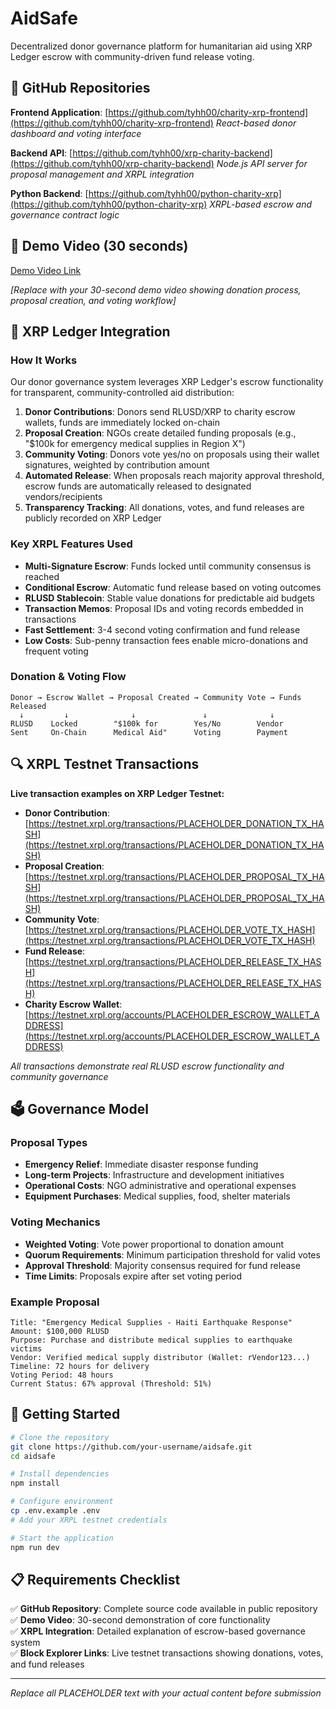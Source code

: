 # AidSafe

Decentralized donor governance platform for humanitarian aid using XRP Ledger escrow with community-driven fund release voting.

## 📂 GitHub Repositories

**Frontend Application**: [https://github.com/tyhh00/charity-xrp-frontend](https://github.com/tyhh00/charity-xrp-frontend)
*React-based donor dashboard and voting interface*

**Backend API**: [https://github.com/tyhh00/xrp-charity-backend](https://github.com/tyhh00/xrp-charity-backend)
*Node.js API server for proposal management and XRPL integration*

**Python Backend**: [https://github.com/tyhh00/python-charity-xrp](https://github.com/tyhh00/python-charity-xrp)
*XRPL-based escrow and governance contract logic*

## 🎥 Demo Video (30 seconds)

[Demo Video Link](https://www.youtube.com/watch?v=PLACEHOLDER_VIDEO_ID)

*[Replace with your 30-second demo video showing donation process, proposal creation, and voting workflow]*

## 🔗 XRP Ledger Integration

### How It Works

Our donor governance system leverages XRP Ledger's escrow functionality for transparent, community-controlled aid distribution:

1. **Donor Contributions**: Donors send RLUSD/XRP to charity escrow wallets, funds are immediately locked on-chain
2. **Proposal Creation**: NGOs create detailed funding proposals (e.g., "$100k for emergency medical supplies in Region X")
3. **Community Voting**: Donors vote yes/no on proposals using their wallet signatures, weighted by contribution amount
4. **Automated Release**: When proposals reach majority approval threshold, escrow funds are automatically released to designated vendors/recipients
5. **Transparency Tracking**: All donations, votes, and fund releases are publicly recorded on XRP Ledger

### Key XRPL Features Used

- **Multi-Signature Escrow**: Funds locked until community consensus is reached
- **Conditional Escrow**: Automatic fund release based on voting outcomes
- **RLUSD Stablecoin**: Stable value donations for predictable aid budgets
- **Transaction Memos**: Proposal IDs and voting records embedded in transactions
- **Fast Settlement**: 3-4 second voting confirmation and fund release
- **Low Costs**: Sub-penny transaction fees enable micro-donations and frequent voting

### Donation & Voting Flow

```
Donor → Escrow Wallet → Proposal Created → Community Vote → Funds Released
  ↓         ↓              ↓               ↓              ↓
RLUSD    Locked        "$100k for        Yes/No        Vendor
Sent     On-Chain      Medical Aid"      Voting        Payment
```

## 🔍 XRPL Testnet Transactions

**Live transaction examples on XRP Ledger Testnet:**

- **Donor Contribution**: [https://testnet.xrpl.org/transactions/PLACEHOLDER_DONATION_TX_HASH](https://testnet.xrpl.org/transactions/PLACEHOLDER_DONATION_TX_HASH)
- **Proposal Creation**: [https://testnet.xrpl.org/transactions/PLACEHOLDER_PROPOSAL_TX_HASH](https://testnet.xrpl.org/transactions/PLACEHOLDER_PROPOSAL_TX_HASH)
- **Community Vote**: [https://testnet.xrpl.org/transactions/PLACEHOLDER_VOTE_TX_HASH](https://testnet.xrpl.org/transactions/PLACEHOLDER_VOTE_TX_HASH)
- **Fund Release**: [https://testnet.xrpl.org/transactions/PLACEHOLDER_RELEASE_TX_HASH](https://testnet.xrpl.org/transactions/PLACEHOLDER_RELEASE_TX_HASH)
- **Charity Escrow Wallet**: [https://testnet.xrpl.org/accounts/PLACEHOLDER_ESCROW_WALLET_ADDRESS](https://testnet.xrpl.org/accounts/PLACEHOLDER_ESCROW_WALLET_ADDRESS)

*All transactions demonstrate real RLUSD escrow functionality and community governance*

## 🗳️ Governance Model

### Proposal Types
- **Emergency Relief**: Immediate disaster response funding
- **Long-term Projects**: Infrastructure and development initiatives  
- **Operational Costs**: NGO administrative and operational expenses
- **Equipment Purchases**: Medical supplies, food, shelter materials

### Voting Mechanics
- **Weighted Voting**: Vote power proportional to donation amount
- **Quorum Requirements**: Minimum participation threshold for valid votes
- **Approval Threshold**: Majority consensus required for fund release
- **Time Limits**: Proposals expire after set voting period

### Example Proposal
```
Title: "Emergency Medical Supplies - Haiti Earthquake Response"
Amount: $100,000 RLUSD
Purpose: Purchase and distribute medical supplies to earthquake victims
Vendor: Verified medical supply distributor (Wallet: rVendor123...)
Timeline: 72 hours for delivery
Voting Period: 48 hours
Current Status: 67% approval (Threshold: 51%)
```

## 🚀 Getting Started

```bash
# Clone the repository
git clone https://github.com/your-username/aidsafe.git
cd aidsafe

# Install dependencies
npm install

# Configure environment
cp .env.example .env
# Add your XRPL testnet credentials

# Start the application
npm run dev
```

## 📋 Requirements Checklist

✅ **GitHub Repository**: Complete source code available in public repository  
✅ **Demo Video**: 30-second demonstration of core functionality  
✅ **XRPL Integration**: Detailed explanation of escrow-based governance system  
✅ **Block Explorer Links**: Live testnet transactions showing donations, votes, and fund releases  

---

*Replace all PLACEHOLDER text with your actual content before submission*
